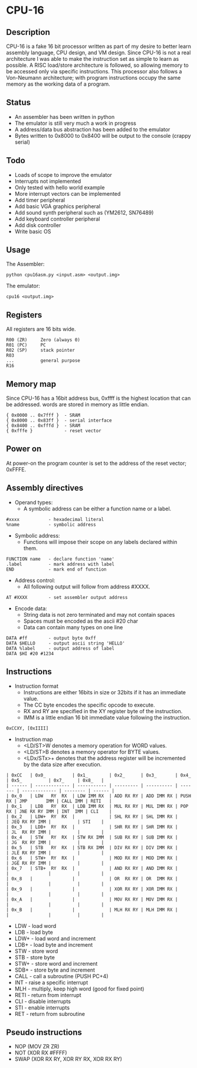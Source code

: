# CPU-16
## Description

CPU-16 is a fake 16 bit processor written as part of my desire to better learn assembly language, CPU design, and VM design.
Since CPU-16 is not a real architecture I was able to make the instruction set as simple to learn as possible.
A RISC load/store architecture is followed, so allowing memory to be accessed only via specific instructions.
This processor also follows a Von-Neumann architecture; with program instructions occupy the same memory as the working data of a program.

## Status

* An assembler has been written in python
* The emulator is still very much a work in progress
* A address/data bus abstraction has been added to the emulator
* Bytes written to 0x8000 to 0x8400 will be output to the console (crappy serial)

## Todo

* Loads of scope to improve the emulator
* Interrupts not implemented
* Only tested with hello world example
* More interrupt vectors can be implemented
* Add timer peripheral
* Add basic VGA graphics peripheral
* Add sound synth peripheral such as (YM2612, SN76489)
* Add keyboard controller peripheral
* Add disk controller
* Write basic OS

## Usage

The Assembler:
```
python cpu16asm.py <input.asm> <output.img>
```

The emulator:
```
cpu16 <output.img>
```

## Registers

All registers are 16 bits wide.

```
R00 (ZR)     Zero (always 0)
R01 (PC)     PC
R02 (SP)     stack pointer
R03
...          general purpose
R16
```

## Memory map

Since CPU-16 has a 16bit address bus, 0xffff is the highest location that can be addressed.
words are stored in memory as little endian.

```
{ 0x0000 .. 0x7fff }  - SRAM
{ 0x8000 .. 0x83ff }  - serial interface
{ 0x8400 .. 0xfffd }  - SRAM
{ 0xfffe }            - reset vector
```

## Power on

At power-on the program counter is set to the address of the reset vector; 0xFFFE.

## Assembly directives

* Operand types:
  * A symbolic address can be either a function name or a label.
```
#xxxx           - hexadecimal literal
%name           - symbolic address
```

* Symbolic address:
  * Functions will impose their scope on any labels declared within them.
```
FUNCTION name   - declare function 'name'
.label          - mark address with label
END             - mark end of function
```

* Address control:
  * All following output will follow from address #XXXX.
```
AT #XXXX        - set assembler output address
```

* Encode data:
  * String data is not zero terminated and may not contain spaces
  * Spaces must be encoded as the ascii #20 char
  * Data can contain many types on one line
```
DATA #ff        - output byte 0xff
DATA $HELLO     - output ascii string 'HELLO'
DATA %label     - output address of label
DATA $HI #20 #1234
```

## Instructions

* Instruction format
  * Instructions are either 16bits in size or 32bits if it has an immediate value.
  * The CC byte encodes the specific opcode to execute.
  * RX and RY are specified in the XY register byte of the instruction.
  * IMM is a little endian 16 bit immediate value following the instruction.
```
0xCCXY, [0xIIII]
```

* Instruction map
  * <LD/ST>W denotes a memory operation for WORD values.
  * <LD/ST>B denotes a memory operator for BYTE values.
  * <LDx/STx>+ denotes that the address register will be incremented by the data size after execution.

```
| 0xCC   | 0x0_          | 0x1_        | 0x2_      | 0x3_       | 0x4_    | 0x5_          | 0x7_     | 0x8_   |
| ------ | ------------- | ----------- | --------- | ---------- | ------- | ------------- | -------- | ------ |
| 0x_0   | LDW   RY  RX  | LDW IMM RX  | ADD RX RY | ADD IMM RX | PUSH RX | JMP       IMM | CALL IMM | RETI   |
| 0x_1   | LDB   RY  RX  | LDB IMM RX  | MUL RX RY | MUL IMM RX | POP  RX | JNE RX RY IMM | INT  IMM | CLI    |
| 0x_2   | LDW+  RY  RX  |             | SHL RX RY | SHL IMM RX |         | JEQ RX RY IMM |          | STI    |
| 0x_3   | LDB+  RY  RX  |             | SHR RX RY | SHR IMM RX |         | JL  RX RY IMM |          |        |
| 0x_4   | STW   RY  RX  | STW RX IMM  | SUB RX RY | SUB IMM RX |         | JG  RX RY IMM |          |        |
| 0x_5   | STB   RY  RX  | STB RX IMM  | DIV RX RY | DIV IMM RX |         | JLE RX RY IMM |          |        |
| 0x_6   | STW+  RY  RX  |             | MOD RX RY | MOD IMM RX |         | JGE RX RY IMM |          |        |
| 0x_7   | STB+  RY  RX  |             | AND RX RY | AND IMM RX |         |               |          |        |
| 0x_8   |               |             | OR  RX RY | OR  IMM RX |         |               |          |        |
| 0x_9   |               |             | XOR RX RY | XOR IMM RX |         |               |          |        |
| 0x_A   |               |             | MOV RX RY | MOV IMM RX |         |               |          |        |
| 0x_B   |               |             | MLH RX RY | MLH IMM RX |         |               |          |        |
```

  * LDW  - load word
  * LDB  - load byte
  * LDW+ - load word and increment
  * LDB+ - load byte and increment
  * STW  - store word
  * STB  - store byte
  * STW+ - store word and increment
  * SDB+ - store byte and increment
  * CALL - call a subroutine (PUSH PC+4)
  * INT  - raise a specific interrupt
  * MLH  - multiply, keep high word (good for fixed point)
  * RETI - return from interrupt
  * CLI  - disable interrupts
  * STI  - enable interrupts
  * RET  - return from subroutine

## Pseudo instructions

  * NOP  (MOV ZR ZR)
  * NOT  (XOR RX #FFFF)
  * SWAP (XOR RX RY, XOR RY RX, XOR RX RY)
